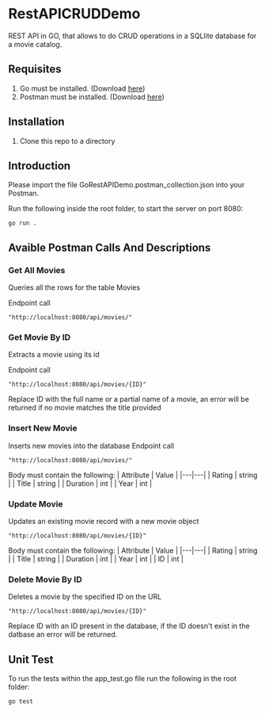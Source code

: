 # RestAPICRUDDemo
REST API in GO, that allows to do CRUD operations in a SQLlite database for a movie catalog.


## Requisites
1. Go must be installed. (Download [here](https://golang.org/))
2. Postman must be installed. (Download [here](https://www.postman.com/downloads/))

## Installation
1. Clone this repo to a directory


## Introduction
Please import the file GoRestAPIDemo.postman_collection.json into your Postman.

Run the following inside the root folder, to start the server on port 8080:
```
go run .
```

## Avaible Postman Calls And Descriptions

### Get All Movies
Queries all the rows for the table Movies

Endpoint call
```
"http://localhost:8080/api/movies/"
```

### Get Movie By ID
Extracts a movie using its id

Endpoint call
```
"http://localhost:8080/api/movies/{ID}"
```
Replace ID with the full name or a partial name of a movie, an error will be returned if no movie matches the title provided
### Insert New Movie
Inserts new movies into the database
Endpoint call
```
"http://localhost:8080/api/movies/"
```
Body must contain the following:
| Attribute  | Value  |
|---|---|
| Rating  |  string |
| Title  | string  |
| Duration  | int  |
| Year  | int  |
### Update Movie
Updates an existing movie record with a new movie object
```
"http://localhost:8080/api/movies/{ID}"
```
Body must contain the following:
| Attribute  | Value  |
|---|---|
| Rating  |  string |
| Title  | string  |
| Duration  | int  |
| Year  | int  |
| ID  | int  |
### Delete Movie By ID
Deletes a movie by the specified ID on the URL
```
"http://localhost:8080/api/movies/{ID}"
```
Replace ID with an ID present in the database, if the ID doesn't exist in the datbase an error will be returned.

## Unit Test
To run the tests within the app_test.go file run the following in the root folder:
```
go test
```


